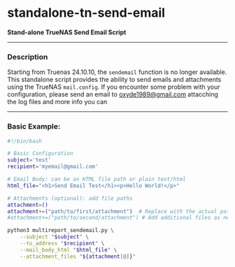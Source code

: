 # standalone-tn-send-email

**Stand-alone TrueNAS Send Email Script**

---

### Description
Starting from Truenas 24.10.10, the `sendemail` function is no longer available.  
This standalone script provides the ability to send emails and attachments using the TrueNAS `mail.config`.
If you encounter some problem with your configuration, please send an email to oxyde1989@gmail.com attacching the log files and more info you can

---

### Basic Example:

```bash
#!/bin/bash

# Basic Configuration
subject='test' 
recipient='myemail@gmail.com'

# Email Body: can be an HTML file path or plain text/html
html_file="<h1>Send Email Test</h1><p>Hello World!</p>"

# Attachments (optional): add file paths
attachment=() 
attachment+=("path/to/first/attachment")  # Replace with the actual path
#attachment+=("path/to/second/attachment") # Add additional files as needed

python3 multireport_sendemail.py \
    --subject "$subject" \
    --to_address "$recipient" \
    --mail_body_html "$html_file" \
    --attachment_files "${attachment[@]}"
